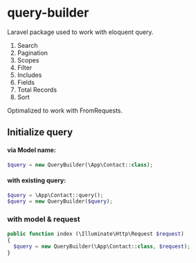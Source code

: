 # query-builder
Laravel package used to work with eloquent query. 

1. Search
2. Pagination
3. Scopes
4. Filter
5. Includes
6. Fields
7. Total Records
8. Sort


Optimalized to work with FromRequests.

## Initialize query
#### via Model name:
```php
$query = new QueryBuilder(\App\Contact::class);
```

#### with existing query:

```php
$query = \App\Contact::query();
$query = new QueryBuilder($query);
```

### with model & request
```php
public function index (\Illuminate\Http\Request $request) 
{
  $query = new QueryBuilder(\App\Contact::class, $request);
}

```
